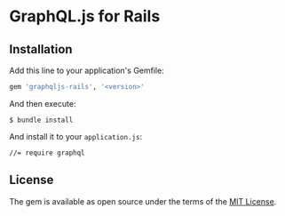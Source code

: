 # GraphQL.js for Rails

## Installation

Add this line to your application's Gemfile:

```ruby
gem 'graphqljs-rails', '<version>'
```

And then execute:

    $ bundle install

And install it to your `application.js`:

    //= require graphql

## License

The gem is available as open source under the terms of the [MIT License](http://opensource.org/licenses/MIT).

